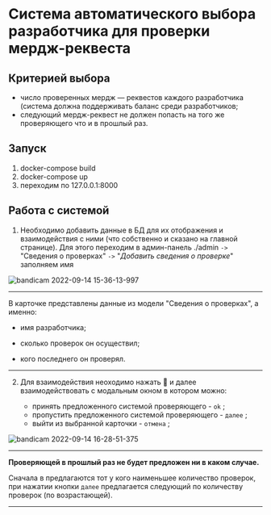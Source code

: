 # Система автоматического выбора разработчика для проверки мердж-реквеста

## Критерией выбора

- число проверенных мердж — реквестов каждого разработчика (система должна поддерживать баланс среди разработчиков;
- cледующий мердж-реквест не должен попасть на того же проверяющего что и в прошлый раз.

## Запуск

1) docker-compose build
2) docker-compose up
3) переходим по 127.0.0.1:8000

## Работа с системой

1) Необходимо добавить данные в БД для их отображения и взаимодействия с ними (что собственно и сказано на главной странице). Для этого переходим в админ-панель ./admin `->` "Сведения о проверках" `->` "*Добавить сведения о проверке*" заполняем имя

![bandicam 2022-09-14 15-36-13-997](https://user-images.githubusercontent.com/62341385/190121076-dde65d6d-82a0-4d0e-8d9b-a97369c55f6e.gif)

---

В карточке представлены данные из модели "Сведения о проверках", а именно:

- имя разработчика;

- сколько проверок он осуществил;

- кого последнего он проверял.

---

2) Для взаимодействия неоходимо нажать 🚀 и далее взаимодействовать с модальным окном в котором можно:

    - принять предложенного системой проверяющего - `ok` ;
    - пропустить предложенного системой проверяющего - `далее` ;
    - выйти из выбранной карточки - `отмена` ;

![bandicam 2022-09-14 16-28-51-375](https://user-images.githubusercontent.com/62341385/190121734-e4319641-1bcd-4b7d-90a5-fc4be2910190.gif)

---

**Проверяющей в прошлый раз не будет предложен ни в каком случае.**

Сначала в предлагаются тот у кого наименьшее количество проверок, при нажатии кнопки `далее` предлагается следующий по количеству проверок (по возрастающей).

---
